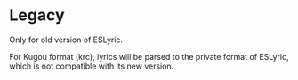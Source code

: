 # Legacy

Only for old version of ESLyric. 

For Kugou format (krc), lyrics will be parsed to the private format of ESLyric, which is not compatible with its new version.